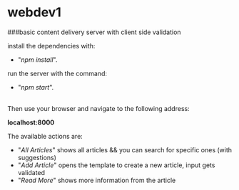 # webdev1

###basic content delivery server with client side validation

install the dependencies with: <br>
 
* "*npm install*". 

run the server with the command: <br>
 
* "*npm start*". 

<br>Then use your browser and navigate to the following address: 

**localhost:8000**

The available actions are:
* "*All Articles*" shows all articles && you can search for specific ones (with suggestions)
* "*Add Article*" opens the template to create a new article, input gets validated
* "*Read More*" shows more information from the article

